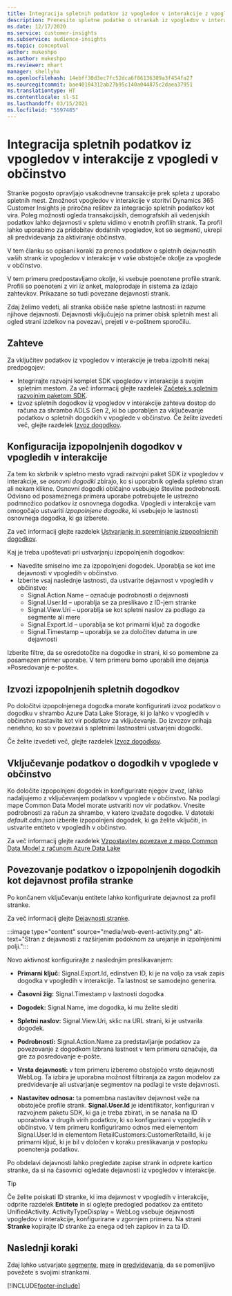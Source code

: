 ```yaml
---
title: Integracija spletnih podatkov iz vpogledov v interakcije z vpogledi v občinstvo
description: Prenesite spletne podatke o strankah iz vpogledov v interakcije v vpoglede v občinstvo.
ms.date: 12/17/2020
ms.service: customer-insights
ms.subservice: audience-insights
ms.topic: conceptual
author: mukeshpo
ms.author: mukeshpo
ms.reviewer: mhart
manager: shellyha
ms.openlocfilehash: 14ebff30d3ec7fc52dca6f86136309a3f454fa27
ms.sourcegitcommit: bae40184312ab27b95c140a044875c2daea37951
ms.translationtype: HT
ms.contentlocale: sl-SI
ms.lasthandoff: 03/15/2021
ms.locfileid: "5597485"
---
```

# <a name="integrate-web-data-from-engagement-insights-with-audience-insights"></a>Integracija spletnih podatkov iz vpogledov v interakcije z vpogledi v občinstvo

Stranke pogosto opravljajo vsakodnevne transakcije prek spleta z uporabo spletnih mest. Zmožnost vpogledov v interakcije v storitvi Dynamics 365 Customer Insights je priročna rešitev za integracijo spletnih podatkov kot vira. Poleg možnosti ogleda transakcijskih, demografskih ali vedenjskih podatkov lahko dejavnosti v spletu vidimo v enotnih profilih strank. Ta profil lahko uporabimo za pridobitev dodatnih vpogledov, kot so segmenti, ukrepi ali predvidevanja za aktiviranje občinstva.

V tem članku so opisani koraki za prenos podatkov o spletnih dejavnostih vaših strank iz vpogledov v interakcije v vaše obstoječe okolje za vpoglede v občinstvo.

V tem primeru predpostavljamo okolje, ki vsebuje poenotene profile strank. Profili so poenoteni z viri iz anket, maloprodaje in sistema za izdajo zahtevkov. Prikazane so tudi povezane dejavnosti strank. 

Zdaj želimo vedeti, ali stranka obišče naše spletne lastnosti in razume njihove dejavnosti. Dejavnosti vključujejo na primer obisk spletnih mest ali ogled strani izdelkov na povezavi, prejeti v e-poštnem sporočilu.

## <a name="prerequisites"></a>Zahteve

Za vključitev podatkov iz vpogledov v interakcije je treba izpolniti nekaj predpogojev: 

- Integrirajte razvojni komplet SDK vpogledov v interakcije s svojim spletnim mestom. Za več informacij glejte razdelek [Začetek s spletnim razvojnim paketom SDK](../engagement-insights/instrument-website.md).
- Izvoz spletnih dogodkov iz vpogledov v interakcije zahteva dostop do računa za shrambo ADLS Gen 2, ki bo uporabljen za vključevanje podatkov o spletnih dogodkih v vpoglede v občinstvo. Če želite izvedeti več, glejte razdelek [Izvoz dogodkov](../engagement-insights/export-events.md).

## <a name="configure-refined-events-in-engagement-insights"></a>Konfiguracija izpopolnjenih dogodkov v vpogledih v interakcije

Za tem ko skrbnik v spletno mesto vgradi razvojni paket SDK iz vpogledov v interakcije, se *osnovni dogodki* zbirajo, ko si uporabnik ogleda spletno stran ali nekam klikne. Osnovni dogodki običajno vsebujejo številne podrobnosti. Odvisno od posameznega primera uporabe potrebujete le ustrezno podmnožico podatkov iz osnovnega dogodka. Vpogledi v interakcije vam omogočajo ustvariti *izpopolnjene dogodke*, ki vsebujejo le lastnosti osnovnega dogodka, ki ga izberete.     

Za več informacij glejte razdelek [Ustvarjanje in spreminjanje izpopolnjenih dogodkov](../engagement-insights/refined-events.md).

Kaj je treba upoštevati pri ustvarjanju izpopolnjenih dogodkov: 

- Navedite smiselno ime za izpopolnjeni dogodek. Uporablja se kot ime dejavnosti v vpogledih v občinstvo.
- Izberite vsaj naslednje lastnosti, da ustvarite dejavnost v vpogledih v občinstvo: 
    - Signal.Action.Name – označuje podrobnosti o dejavnosti
    - Signal.User.Id – uporablja se za preslikavo z ID-jem stranke
    - Signal.View.Uri – uporablja se kot spletni naslov za podlago za segmente ali mere
    - Signal.Export.Id – uporablja se kot primarni ključ za dogodke <!-- system generated, do we need to list?-->
    - Signal.Timestamp – uporablja se za določitev datuma in ure dejavnosti

Izberite filtre, da se osredotočite na dogodke in strani, ki so pomembne za posamezen primer uporabe. V tem primeru bomo uporabili ime dejanja »Posredovanje e-pošte«.

## <a name="export-the-refined-web-events"></a>Izvozi izpopolnjenih spletnih dogodkov 

Po določitvi izpopolnjenega dogodka morate konfigurirati izvoz podatkov o dogodku v shrambo Azure Data Lake Storage, ki jo lahko v vpogledih v občinstvo nastavite kot vir podatkov za vključevanje. Do izvozov prihaja nenehno, ko so v povezavi s spletnimi lastnostmi ustvarjeni dogodki.

Če želite izvedeti več, glejte razdelek [Izvoz dogodkov](../engagement-insights/export-events.md).

## <a name="ingest-event-data-to-audience-insights"></a>Vključevanje podatkov o dogodkih v vpoglede v občinstvo

Ko določite izpopolnjeni dogodek in konfigurirate njegov izvoz, lahko nadaljujemo z vključevanjem podatkov v vpoglede v občinstvo. Na podlagi mape Common Data Model morate ustvariti nov vir podatkov. Vnesite podrobnosti za račun za shrambo, v katero izvažate dogodke. V datoteki *default.cdm.json* izberite izpopolnjeni dogodek, ki ga želite vključiti, in ustvarite entiteto v vpogledih v občinstvo.

Za več informacij glejte razdelek [Vzpostavitev povezave z mapo Common Data Model z računom Azure Data Lake](connect-common-data-model.md)


## <a name="relate-refined-event-data-as-an-activity-of-a-customer-profile"></a>Povezovanje podatkov o izpopolnjenih dogodkih kot dejavnost profila stranke

Po končanem vključevanju entitete lahko konfigurirate dejavnost za profil stranke.

Za več informacij glejte [Dejavnosti stranke](activities.md).

:::image type="content" source="media/web-event-activity.png" alt-text="Stran z dejavnosti z razširjenim podoknom za urejanje in izpolnjenimi polji.":::

Novo aktivnost konfigurirajte z naslednjim preslikavanjem: 

- **Primarni ključ:** Signal.Export.Id, edinstven ID, ki je na voljo za vsak zapis dogodka v vpogledih v interakcije. Ta lastnost se samodejno generira.

- **Časovni žig:** Signal.Timestamp v lastnosti dogodka

- **Dogodek:** Signal.Name, ime dogodka, ki mu želite slediti

- **Spletni naslov:** Signal.View.Uri, sklic na URL strani, ki je ustvarila dogodek.

- **Podrobnosti:** Signal.Action.Name za predstavljanje podatkov za povezovanje z dogodkom Izbrana lastnost v tem primeru označuje, da gre za posredovanje e-pošte.

- **Vrsta dejavnosti:** v tem primeru izberemo obstoječo vrsto dejavnosti WebLog. Ta izbira je uporabna možnost filtriranja za zagon modelov za predvidevanje ali ustvarjanje segmentov na podlagi te vrste dejavnosti.

- **Nastavitev odnosa:** ta pomembna nastavitev dejavnost veže na obstoječe profile strank. **Signal.User.Id** je identifikator, konfiguriran v razvojnem paketu SDK, ki ga je treba zbirati, in se nanaša na ID uporabnika v drugih virih podatkov, ki so konfigurirani v vpogledih v občinstvo. V tem primeru konfiguriramo odnos med elementom Signal.User.Id in elementom RetailCustomers:CustomerRetailId, ki je primarni ključ, ki je bil v določen v koraku preslikavanja v postopku poenotenja podatkov.


Po obdelavi dejavnosti lahko pregledate zapise strank in odprete kartico stranke, da si na časovnici ogledate dejavnosti iz vpogledov v interakcije. 

> [!TIP]
> Če želite poiskati ID stranke, ki ima dejavnost v vpogledih v interakcije, odprite razdelek **Entitete** in si oglejte predogled podatkov za entiteto UnifiedActivity. ActivityTypeDisplay = WebLog vsebuje dejavnosti vpogledov v interakcije, konfigurirane v zgornjem primeru. Na strani **Stranke** kopirajte ID stranke za enega od teh zapisov in za ta ID.

## <a name="next-steps"></a>Naslednji koraki

Zdaj lahko ustvarjate [segmente](segments.md), [mere](measures.md) in [predvidevanja](predictions.md), da se pomenljivo povežete s svojimi strankami.


[!INCLUDE[footer-include](../includes/footer-banner.md)]